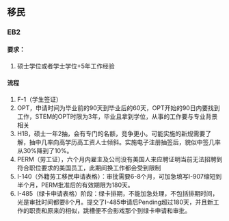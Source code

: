 

## 移民

### EB2

#### 要求：
1. 硕士学位或者学士学位+5年工作经验

#### 流程

1. F-1（学生签证）
2. OPT，申请时间为毕业前的90天到毕业后的60天，OPT开始的90日内要找到工作，STEM的OPT时限为3年，毕业且拿到学位，从事的工作要与专业背景相关
3. H1B，硕士一年2抽，会有专门的名额，竞争更小。可能实施的新规需要了解，抽中几率向高学历高工资人士倾斜。实施电子注册抽签后，貌似中签几率从30%降到了10%。
4. PERM（劳工证），六个月内雇主及公司没有美国人来应聘证明当前无法招聘到符合职位要求的美国员工，此期间换工作都会受到限制
5. I-140（外籍劳工移民申请表格）：审批需要6-8个月，可加急填写I-907缩短到半个月，PERM批准后的有效期限为180天。
6. I-485（绿卡申请表格）阶段：绿卡排期，不能加急处理，不包括排期时间，光是审批时间都要8个月。提交了I-485申请后Pending超过180天，并且新工作的职责和原来的相似，跳槽便不会影戏那个到绿卡申请和审批。

